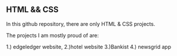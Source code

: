 ## HTML && CSS

In this github repository, there are only HTML & CSS
projects.

The projects I am mostly proud of are:

1.) edgeledger website,
2.)hotel website
3.)Bankist
4.) newsgrid app
